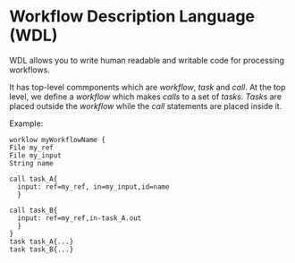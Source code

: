 # Workflow Description Language (WDL)

WDL allows you to write human readable and writable code for processing workflows.

It has top-level commponents which are _workflow_, _task_ and _call_.
At the top level, we define a _workflow_ which makes _calls_ to a set of _tasks_.
_Tasks_ are placed outside the _workflow_ while the _call_ statements are placed inside it.

Example:
```
worklow myWorkflowName {
File my_ref
File my_input
String name

call task_A{
  input: ref=my_ref, in=my_input,id=name
  }
  
call task_B{
  input: ref=my_ref,in-task_A.out
  }
}
task task_A{...}
task task_B{...}
```





